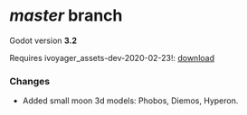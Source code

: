 # _master_ branch
Godot version **3.2**

Requires ivoyager_assets-dev-2020-02-23!: [download](https://github.com/ivoyager/ivoyager/releases/download/v0.0.5-alpha/ivoyager_assets-dev-2020-02-23.zip)

### Changes
* Added small moon 3d models: Phobos, Diemos, Hyperon.
